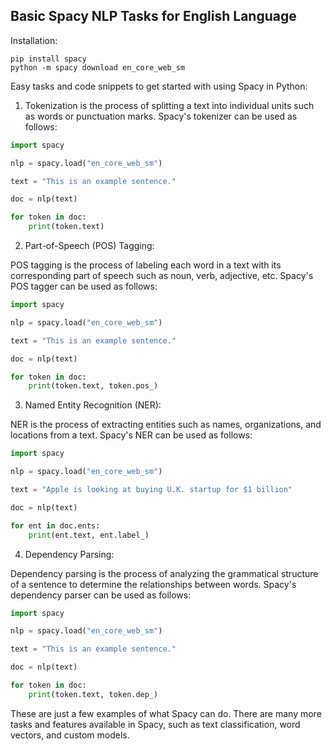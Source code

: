 ## Basic Spacy NLP Tasks for English Language 

Installation:

```
pip install spacy 
python -m spacy download en_core_web_sm
```

Easy tasks and code snippets to get started with using Spacy in Python:

1. Tokenization is the process of splitting a text into individual units such as words or punctuation marks. Spacy's tokenizer can be used as follows:

```python
import spacy

nlp = spacy.load("en_core_web_sm")

text = "This is an example sentence."

doc = nlp(text)

for token in doc:
    print(token.text)
```

2. Part-of-Speech (POS) Tagging:

POS tagging is the process of labeling each word in a text with its corresponding part of speech such as noun, verb, adjective, etc. Spacy's POS tagger can be used as follows:

```python
import spacy

nlp = spacy.load("en_core_web_sm")

text = "This is an example sentence."

doc = nlp(text)

for token in doc:
    print(token.text, token.pos_)
```

3. Named Entity Recognition (NER):

NER is the process of extracting entities such as names, organizations, and locations from a text. Spacy's NER can be used as follows:

```python
import spacy

nlp = spacy.load("en_core_web_sm")

text = "Apple is looking at buying U.K. startup for $1 billion"

doc = nlp(text)

for ent in doc.ents:
    print(ent.text, ent.label_)
```

4. Dependency Parsing:

Dependency parsing is the process of analyzing the grammatical structure of a sentence to determine the relationships between words. Spacy's dependency parser can be used as follows:

```python
import spacy

nlp = spacy.load("en_core_web_sm")

text = "This is an example sentence."

doc = nlp(text)

for token in doc:
    print(token.text, token.dep_)
```

These are just a few examples of what Spacy can do. There are many more tasks and features available in Spacy, such as text classification, word vectors, and custom models.
